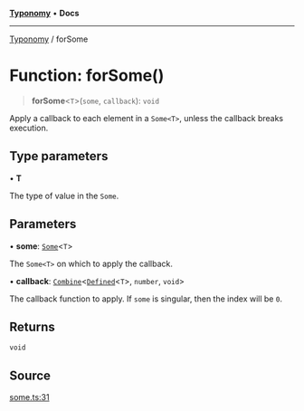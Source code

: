 [**Typonomy**](../README.md) • **Docs**

***

[Typonomy](../globals.md) / forSome

# Function: forSome()

> **forSome**\<`T`\>(`some`, `callback`): `void`

Apply a callback to each element in a `Some<T>`,
unless the callback breaks execution.

## Type parameters

• **T**

The type of value in the `Some`.

## Parameters

• **some**: [`Some`](../type-aliases/Some.md)\<`T`\>

The `Some<T>` on which to apply the callback.

• **callback**: [`Combine`](../type-aliases/Combine.md)\<[`Defined`](../type-aliases/Defined.md)\<`T`\>, `number`, `void`\>

The callback function to apply. If `some` is singular, then the index will be `0`.

## Returns

`void`

## Source

[some.ts:31](https://github.com/softcraft-development/typonomy/blob/d8b6722e8f9213512ecbf239a27330f22316ef6d/src/some.ts#L31)
